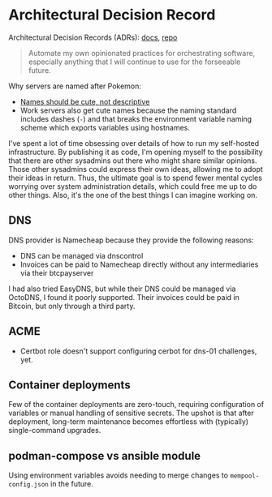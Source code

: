 # Architectural Decision Record

Architectural Decision Records (ADRs): [docs](https://adr.github.io/), [repo](https://github.com/joelparkerhenderson/architecture-decision-record)

> Automate my own opinionated practices for orchestrating software, especially anything that I will continue to use for the forseeable future.

Why servers are named after Pokemon:

- [Names should be cute, not descriptive](https://news.ycombinator.com/item?id=34320517)
- Work servers also get cute names because the naming standard includes dashes (`-`) and that breaks the environment variable naming scheme which exports variables using hostnames.


I've spent a lot of time obsessing over details of how to run my self-hosted infrastructure. By publishing it as code, I'm opening myself to the possibility that there are other sysadmins out there who might share similar opinions. Those other sysadmins could express their own ideas, allowing me to adopt their ideas in return. Thus, the ultimate goal is to spend fewer mental cycles worrying over system administration details, which could free me up to do other things. Also, it's the one of the best things I can imagine working on.

## DNS

DNS provider is Namecheap because they provide the following reasons:

* DNS can be managed via dnscontrol
* Invoices can be paid to Namecheap directly without any intermediaries via their btcpayserver

I had also tried EasyDNS, but while their DNS could be managed via OctoDNS, I found it poorly supported. Their invoices could be paid in Bitcoin, but only through a third party.

## ACME

* Certbot role doesn't support configuring cerbot for dns-01 challenges, yet.

## Container deployments

Few of the container deployments are zero-touch, requiring configuration of variables or manual handling of sensitive secrets. The upshot is that after deployment, long-term maintenance becomes effortless with (typically) single-command upgrades.

## podman-compose vs ansible module

Using environment variables avoids needing to merge changes to `mempool-config.json` in the future.

